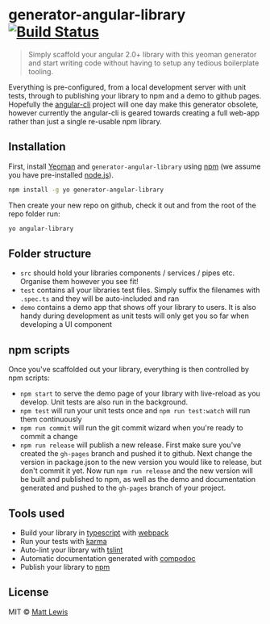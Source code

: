 # generator-angular-library [![Build Status](https://travis-ci.org/mattlewis92/generator-angular-library.svg?branch=master)](https://travis-ci.org/mattlewis92/generator-angular-library)
>Simply scaffold your angular 2.0+ library with this yeoman generator and start writing code without having to setup any tedious boilerplate tooling. 

Everything is pre-configured, from a local development server with unit tests, through to publishing your library to npm and a demo to github pages. Hopefully the [angular-cli](https://cli.angular.io/) project will one day make this generator obsolete, however currently the angular-cli is geared towards creating a full web-app rather than just a single re-usable npm library.

## Installation

First, install [Yeoman](http://yeoman.io) and `generator-angular-library` using [npm](https://www.npmjs.com/) (we assume you have pre-installed [node.js](https://nodejs.org/)).

```bash
npm install -g yo generator-angular-library
```

Then create your new repo on github, check it out and from the root of the repo folder run:

```bash
yo angular-library
```

## Folder structure
* `src` should hold your libraries components / services / pipes etc. Organise them however you see fit!
* `test` contains all your libraries test files. Simply suffix the filenames with `.spec.ts` and they will be auto-included and ran
* `demo` contains a demo app that shows off your library to users. It is also handy during development as unit tests will only get you so far when developing a UI component

## npm scripts

Once you've scaffolded out your library, everything is then controlled by npm scripts:
* `npm start` to serve the demo page of your library with live-reload as you develop. Unit tests are also run in the background.
* `npm test` will run your unit tests once and `npm run test:watch` will run them continuously
* `npm run commit` will run the git commit wizard when you're ready to commit a change
* `npm run release` will publish a new release. First make sure you've created the `gh-pages` branch and pushed it to github. Next change the version in package.json to the new version you would like to release, but don't commit it yet. Now run `npm run release` and the new version will be built and published to npm, as well as the demo and documentation generated and pushed to the `gh-pages` branch of your project.

## Tools used

* Build your library in [typescript](https://www.typescriptlang.org/) with [webpack](https://webpack.github.io/)
* Run your tests with [karma](http://karma-runner.github.io/)
* Auto-lint your library with [tslint](https://palantir.github.io/tslint/)
* Automatic documentation generated with [compodoc](https://compodoc.github.io/compodoc/)
* Publish your library to [npm](https://www.npmjs.com/)

## License

MIT © [Matt Lewis](https://mattlewis.me)
